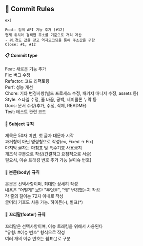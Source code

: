 ## 📣 Commit Rules

```
ex)

Feat: 검색 API 기능 추가 [#12]
현재 위치와 검색한 주소를 기준으로 거리 계산
- 위,경도 값을 갖고 역지오코딩을 통해 주소값을 구함
Close: #1, #12
```
#### 📋 Commit type

Feat: 새로운 기능 추가<br/>
Fix: 버그 수정<br/>
Refactor: 코드 리팩토링<br/>
Perf: 성능 개선<br/>
Chore: 기타 변경사항(빌드 프로세스 수정, 패키지 매니저 수정, assets 등)<br/>
Style: 스타일 수정, 줄 바꿈, 공백, 세미콜론 누락 등<br/>
Docs: 문서 수정(추가, 수정, 삭제, README)<br/>
Test: 테스트 관련 코드<br/>

#### 📒 Subject 규칙

제목은 50자 미만, 첫 글자 대문자 시작<br/>
과거형이 아닌 명령형으로 작성(ex, Fixed -> Fix)<br/>
마지막 글자는 마침표 및 특수기호 사용금지<br/>
개조식 구문으로 작성(간결하고 요점적으로 서술)<br/>
필요시, 이슈 트래킹 번호 추가 가능 [#이슈 번호]<br/>

#### 📕 본문(body) 규칙

본문은 선택사항이며, 최대한 상세히 작성<br/>
내용은 "어떻게" 보단 "무엇을", "왜" 변경했는지 작성<br/>
각 줄의 길이는 72자 이내로 작성<br/>
글머리 기호도 사용 가능. 하이픈(-), 별표(*)<br/>

#### 📗 꼬리말(footer) 규칙

꼬리말은 선택사항이며, 이슈 트래킹을 위해서 사용된다<br/>
"유형: #이슈 번호" 형식으로 작성<br/>
여러 개의 이슈 번호는 쉼표(,)로 구분<br/>
